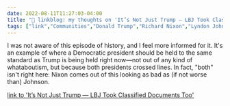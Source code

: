 ```yaml
---
date: 2022-08-11T11:27:03-04:00
title: "🔗 linkblog: my thoughts on 'It’s Not Just Trump — LBJ Took Classified Documents Too'"
tags: ["link","Communities","Donald Trump","Richard Nixon","Lyndon Johnson","whataboutism"]
---
```

I was not aware of this episode of history, and I feel more informed for it. It's an example of where a Democratic president should be held to the same standard as Trump is being held right now—not out of any kind of whataboutism, but because both presidents crossed lines. In fact, "both" isn't right here: Nixon comes out of this looking as bad as (if not worse than) Johnson.
 

[link to 'It’s Not Just Trump — LBJ Took Classified Documents Too'](https://theintercept.com/2022/08/11/trump-fbi-mar-a-lago-classified-documents-lbj/)
